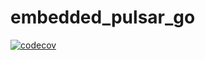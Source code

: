 # embedded_pulsar_go
[![codecov](https://codecov.io/gh/paashzj/embedded_pulsar_go/branch/main/graph/badge.svg?token=155QKNN7MQ)](https://codecov.io/gh/paashzj/embedded_pulsar_go) <br/>
